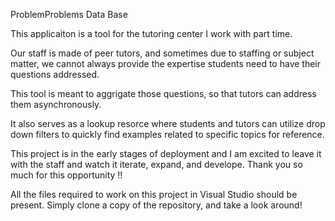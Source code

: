 ProblemProblems Data Base 

This applicaiton is a tool for the tutoring center I work with part time.

Our staff is made of peer tutors, and sometimes due to staffing or subject matter, we cannot always provide the expertise students need to have their questions addressed.

This tool is meant to aggrigate those questions, so that tutors can address them asynchronously.

It also serves as a lookup resorce where students and tutors can utilize drop down filters to quickly find examples related to specific topics for reference.

This project is in the early stages of deployment and I am excited to leave it with the staff and watch it iterate, expand, and develope.
Thank you so much for this opportunity !!

All the files required to work on this project in Visual Studio should be present.
Simply clone a copy of the repository, and take a look around!
